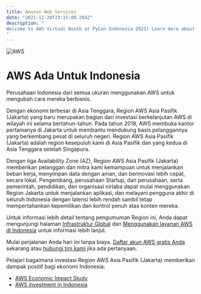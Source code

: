 ```yaml
---
title: Amazon Web Services
date: "2021-12-20T23:15:00.284Z"
description: "
Welcome to AWS Virtual Booth at PyCon Indonesia 2021! Learn more about us and be a part of our community. 🥳Say hi to us on Meetup / Facebook / Telegram (name: AWS User Group Indonesia). See you there 👋
"
---
```


![AWS](https://ik.imagekit.io/gelembungsahabat/tr:w-400/AWS_logo_RGB_sXBNduNmi.png?updatedAt=1635181586293)

# AWS Ada Untuk Indonesia

Perusahaan Indonesia dari semua ukuran menggunakan AWS untuk mengubah cara mereka berbisnis. 

Dengan ekonomi terbesar di Asia Tenggara, Region AWS Asia Pasifik (Jakarta) yang baru merupakan bagian dari investasi berkelanjutan AWS di wilayah ini selama bertahun-tahun. Pada tahun 2018, AWS membuka kantor pertamanya di Jakarta untuk membantu mendukung basis pelanggannya yang berkembang pesat di seluruh negeri. Region AWS Asia Pasifik (Jakarta) adalah region kesepuluh kami di Asia Pasifik dan yang kedua di Asia Tenggara setelah Singapura.

Dengan tiga Availability Zone (AZ), Region AWS Asia Pasifik (Jakarta) memberikan pelanggan dan mitra kami kemampuan untuk menjalankan beban kerja, menyimpan data dengan aman, dan berinovasi lebih cepat, secara lokal. Pengembang, perusahaan Startup, dan perusahaan, serta pemerintah, pendidikan, dan organisasi nirlaba dapat mulai menggunakan Region Jakarta untuk menjalankan aplikasi, dan melayani pengguna akhir di seluruh Indonesia dengan latensi lebih rendah sambil tetap mempertahankan kepemilikan dan kontrol penuh atas konten mereka.

Untuk informasi lebih detail tentang pengumuman Region ini, Anda dapat mengunjungi halaman 
[Infrastruktur Global](https://aws.amazon.com/id/about-aws/global-infrastructure/) dan 
[Menggunakan layanan AWS di Indonesia](https://aws.amazon.com/events/asean-startup/aws-services-in-indonesia/) 
untuk informasi lebih lanjut.

Mulai perjalanan Anda hari ini tanpa biaya. [Daftar akun AWS gratis Anda](https://aws.amazon.com/id/free/) sekarang atau [hubungi tim kami](https://aws.amazon.com/id/contact-us/) jika ada pertanyaan.

Pelajari bagaimana investasi Region AWS Asia Pasifik (Jakarta) memberikan dampak positif bagi ekonomi Indonesia:
- [AWS Economic Impact Study](https://asean-resources.awscloud.com/aws-jakarta-region/aws-economic-impact-study-aws-investment-in-indonesia)
- [AWS investment in Indonesia](https://asean-resources.awscloud.com/aws-jakarta-region/aws-investment-in-indonesia)